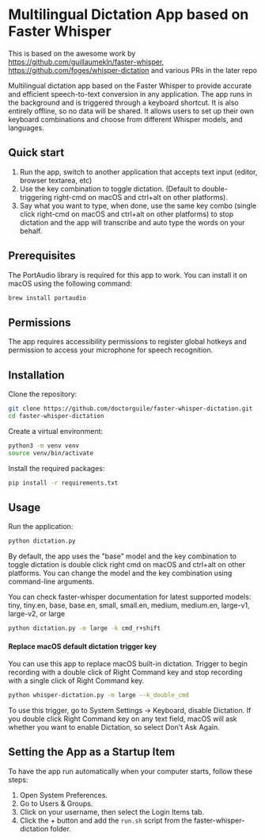 # Multilingual Dictation App based on Faster Whisper

This is based on the awesome work by https://github.com/guillaumekln/faster-whisper, https://github.com/foges/whisper-dictation and various PRs in the later repo

Multilingual dictation app based on the Faster Whisper to provide accurate and efficient speech-to-text conversion in any application. The app runs in the background and is triggered through a keyboard shortcut. It is also entirely offline, so no data will be shared. It allows users to set up their own keyboard combinations and choose from different Whisper models, and languages.

## Quick start
1. Run the app, switch to another application that accepts text input (editor, browser textarea, etc)
2. Use the key combination to toggle dictation.
(Default to double-triggering right-cmd on macOS and ctrl+alt on other platforms).
3. Say what you want to type, when done, use the same key combo (single click right-cmd on macOS and ctrl+alt on other platforms) to stop dictation and the app will transcribe and auto type the words on your behalf.

## Prerequisites
The PortAudio library is required for this app to work. You can install it on macOS using the following command:

```bash
brew install portaudio
```

## Permissions
The app requires accessibility permissions to register global hotkeys and permission to access your microphone for speech recognition.

## Installation
Clone the repository:

```bash
git clone https://github.com/doctorguile/faster-whisper-dictation.git
cd faster-whisper-dictation
```

Create a virtual environment:

```bash
python3 -m venv venv
source venv/bin/activate
```

Install the required packages:

```bash
pip install -r requirements.txt
```

## Usage
Run the application:

```bash
python dictation.py
```

By default, the app uses the "base" model and the key combination to toggle dictation is double click right cmd on macOS and ctrl+alt on other platforms. You can change the model and the key combination using command-line arguments.

You can check faster-whisper documentation for latest supported models: tiny, tiny.en, base, base.en, small, small.en, medium, medium.en, large-v1, large-v2, or large


```bash
python dictation.py -m large -k cmd_r+shift
```

#### Replace macOS default dictation trigger key
You can use this app to replace macOS built-in dictation. Trigger to begin recording with a double click of Right Command key and stop recording with a single click of Right Command key.
```bash
python whisper-dictation.py -m large --k_double_cmd 
```
To use this trigger, go to System Settings -> Keyboard, disable Dictation. If you double click Right Command key on any text field, macOS will ask whether you want to enable Dictation, so select Don't Ask Again.

## Setting the App as a Startup Item
To have the app run automatically when your computer starts, follow these steps:

 1. Open System Preferences.
 2. Go to Users & Groups.
 3. Click on your username, then select the Login Items tab.
 4. Click the + button and add the `run.sh` script from the faster-whisper-dictation folder.
